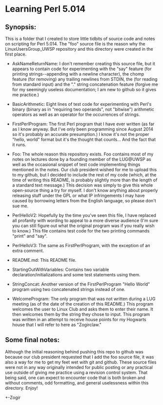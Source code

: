 # Learning Perl 5.014

## Synopsis:

This is a folder that I created to store little tidbits of source code
and notes on scripting for Perl 5.014. The "foo" source file is the
reason why the LinuxUsersGroup_UWSP repository and this directory were
created in the first place.

- AskNameReturnName: I don't remember creating this source file, but it
appears to contain code for experimenting with the "say" feature (for printing
strings--appending with a newline character), the chomp feature (for removing)
any trailing newlines from STDIN, the <STDIN> (for reading from standard input)
and the "." string concatenation feature (forgive me for my seemingly useless
documentation; I am new to github so it gives me practice.)

- BasicArithmetic: Eight lines of test code for experimenting with Perl's
binary (binary as in "requiring two operands", not "bitwise") arithmetic operators
as well as an operator for the occurrences of strings.

- FirstPerlProgram: The first Perl program that I have ever written (as far
as I know anyway. But I've only been programming since August 2014 so it's
probably an accurate presumption.) I know it's not the proper "hello, world"
format but it's the thought that counts... And the fact that it runs.

- Foo: The whole reason this repository exists. Foo contains most of my notes
on lectures done by a founding member of the LUG@UWSP as well as the
occasional snippet of test code implementing things mentioned in the notes.
Our club president wished for me to upload this to my github, but I decided
to include the rest of my code (which, at the time of writing this README,
is probably slightly more than the length of a standard text message.) This
decision was simply to give this whole open-source thing a try for myself.
I don't know anything about properly releasing stuff under the GPL or what
IP infringements I may have caused by borrowing letters from the English
language, so please don't sue me.

- PerlHelloV2: Hopefully by the time you've seen this file, I have replaced
all profanity with wording to appeal to a more diverse audience (I'm sure
you can still figure out what the original program was if you really wish
to know.) This file contains test code for the two printing commands "print"
and "say".

- PerlHelloV3: The same as FirstPerlProgram, with the exception of an extra
comment.

- README.md: This README file.

- StartingOutWithVariables: Contains two variable declaration/initializations
and some test statements using them.

- StringConcat: Another version of the FirstPerlProgram "Hello World" program
using two concatenated strings instead of one.

- WelcomeProgram: The only program that was not written during a LUG meeting
(as of the date of the creation of this README.) This program welcomes the
user to Linux Club and asks them to enter their name. It then welcomes them
by the string they chose to input. This program was written in an attempt to
receive house points for my Hogwarts house that I will refer to here as
"Zogirclaw."

## Some final notes:

Although the initial reasoning behind pushing this repo to github was because
our club president requested that I add the foo source file, it was also a way
for me to get my feet wet with git and github. These source files were not
in any way originally intended for public posting or any practical use outside
of giving me practice using a revision control system. That being said, one
can expect to encounter code that is both broken and without comments, odd
formatting, and general uselessness within this directory. Enjoy!

+-Zogir
